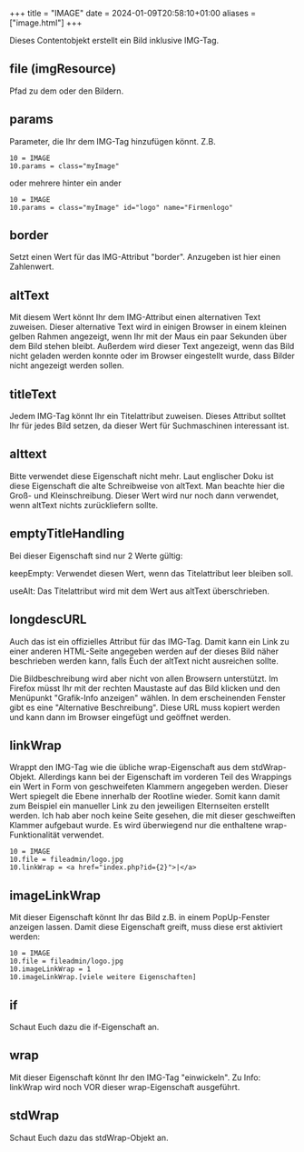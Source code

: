 +++
title = "IMAGE"
date = 2024-01-09T20:58:10+01:00
aliases = ["image.html"]
+++

Dieses Contentobjekt erstellt ein Bild inklusive IMG-Tag.

## file (imgResource)

Pfad zu dem oder den Bildern.

## params

Parameter, die Ihr dem IMG-Tag hinzufügen könnt. Z.B.

```typo3_typoscript
10 = IMAGE
10.params = class="myImage"
```

oder mehrere hinter ein ander

```typo3_typoscript
10 = IMAGE
10.params = class="myImage" id="logo" name="Firmenlogo"
```

## border

Setzt einen Wert für das IMG-Attribut "border". Anzugeben ist hier einen Zahlenwert.

## altText

Mit diesem Wert könnt Ihr dem IMG-Attribut einen alternativen Text zuweisen. Dieser alternative Text wird in einigen Browser in einem kleinen gelben Rahmen angezeigt, wenn Ihr mit der Maus ein paar Sekunden über dem Bild stehen bleibt. Außerdem wird dieser Text angezeigt, wenn das Bild nicht geladen werden konnte oder im Browser eingestellt wurde, dass Bilder nicht angezeigt werden sollen.

## titleText

Jedem IMG-Tag könnt Ihr ein Titelattribut zuweisen. Dieses Attribut solltet Ihr für jedes Bild setzen, da dieser Wert für Suchmaschinen interessant ist.

## alttext

Bitte verwendet diese Eigenschaft nicht mehr. Laut englischer Doku ist diese Eigenschaft die alte Schreibweise von altText. Man beachte hier die Groß- und Kleinschreibung. Dieser Wert wird nur noch dann verwendet, wenn altText nichts zurückliefern sollte.

## emptyTitleHandling

Bei dieser Eigenschaft sind nur 2 Werte gültig:

keepEmpty: Verwendet diesen Wert, wenn das Titelattribut leer bleiben soll.

useAlt: Das Titelattribut wird mit dem Wert aus altText überschrieben.

## longdescURL

Auch das ist ein offizielles Attribut für das IMG-Tag. Damit kann ein Link zu einer anderen HTML-Seite angegeben werden auf der dieses Bild näher beschrieben werden kann, falls Euch der altText nicht ausreichen sollte.

Die Bildbeschreibung wird aber nicht von allen Browsern unterstützt. Im Firefox müsst Ihr mit der rechten Maustaste auf das Bild klicken und den Menüpunkt "Grafik-Info anzeigen" wählen. In dem erscheinenden Fenster gibt es eine "Alternative Beschreibung". Diese URL muss kopiert werden und kann dann im Browser eingefügt und geöffnet werden.

## linkWrap

Wrappt den IMG-Tag wie die übliche wrap-Eigenschaft aus dem stdWrap-Objekt. Allerdings kann bei der Eigenschaft im vorderen Teil des Wrappings ein Wert in Form von geschweifeten Klammern angegeben werden. Dieser Wert spiegelt die Ebene innerhalb der Rootline wieder. Somit kann damit zum Beispiel ein manueller Link zu den jeweiligen Elternseiten erstellt werden. Ich hab aber noch keine Seite gesehen, die mit dieser geschweiften Klammer aufgebaut wurde. Es wird überwiegend nur die enthaltene wrap-Funktionalität verwendet.

```typo3_typoscript
10 = IMAGE
10.file = fileadmin/logo.jpg
10.linkWrap = <a href="index.php?id={2}">|</a>
```

## imageLinkWrap

Mit dieser Eigenschaft könnt Ihr das Bild z.B. in einem PopUp-Fenster anzeigen lassen. Damit diese Eigenschaft greift, muss diese erst aktiviert werden:

```typo3_typoscript
10 = IMAGE
10.file = fileadmin/logo.jpg
10.imageLinkWrap = 1
10.imageLinkWrap.[viele weitere Eigenschaften]
```

## if

Schaut Euch dazu die if-Eigenschaft an.

## wrap

Mit dieser Eigenschaft könnt Ihr den IMG-Tag "einwickeln". Zu Info: linkWrap wird noch VOR dieser wrap-Eigenschaft ausgeführt.

## stdWrap

Schaut Euch dazu das stdWrap-Objekt an.
